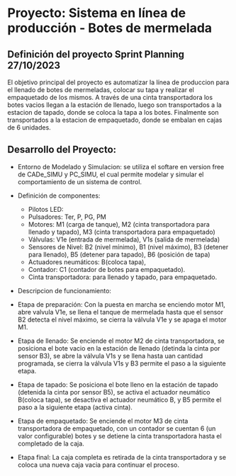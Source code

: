 # Proyecto: Sistema en línea de producción - Botes de mermelada

## Definición del proyecto Sprint Planning 27/10/2023

El objetivo principal del proyecto es automatizar la línea de produccion para el llenado de botes de mermeladas, colocar su tapa y realizar el empaquetado de los mismos. A través de una cinta transportadora los botes vacios llegan a la estación de llenado, luego son transportados a la estacion de tapado, donde se coloca la tapa a los botes. Finalmente son transportados a la estacion de empaquetado, donde se embalan en cajas de 6 unidades.

## Desarrollo del Proyecto:

- Entorno de Modelado y Simulacion: se utiliza el softare en version free de CADe_SIMU y PC_SIMU, el cual permite modelar y simular el comportamiento de un sistema de control.

- Definición de componentes:

  - Pilotos LED:
  - Pulsadores: Ter, P, PG, PM
  - Motores: M1 (carga de tanque), M2 (cinta transportadora para llenado y tapado), M3 (cinta transportadora para empaquetado)
  - Válvulas: V1e (entrada de mermelada), V1s (salida de mermelada)
  - Sensores de Nivel: B2 (nivel mínimo), B1 (nivel máximo), B3 (detener para llenado), B5 (detener para tapado), B6 (posición de tapa)
  - Actuadores neumáticos: B(coloca tapa),
  - Contador: C1 (contador de botes para empaquetado).
  - Cinta transportadora: para llenado y tapado, para empaquetado.

- Descripcion de funcionamiento:

- Etapa de preparación:
  Con la puesta en marcha se enciendo motor M1, abre valvula V1e, se llena el tanque de mermelada hasta que el sensor B2 detecta el nivel máximo, se cierra la válvula V1e y se apaga el motor M1.

- Etapa de llenado:
  Se enciende el motor M2 de cinta transportadora, se posiciona el bote vacio en la estación de llenado (detinda la cinta por sensor B3), se abre la válvula V1s y se llena hasta uan cantidad programada, se cierra la válvula V1s y B3 permite el paso a la siguiente etapa.

- Etapa de tapado:
  Se posiciona el bote lleno en la estación de tapado (detenida la cinta por sensor B5), se activa el actuador neumático B(coloca tapa), se desactiva el actuador neumático B, y B5 permite el paso a la siguiente etapa (activa cinta).
- Etapa de empaquetado:
  Se enciende el motor M3 de cinta transportadora de empaquetado, con un contador se cuentan 6
  (un valor configurable) botes y se detiene la cinta transportadora hasta el completado de la caja.

- Etapa final:
  La caja completa es retirada de la cinta transportadora y se coloca una nueva caja vacia para continuar el proceso.
